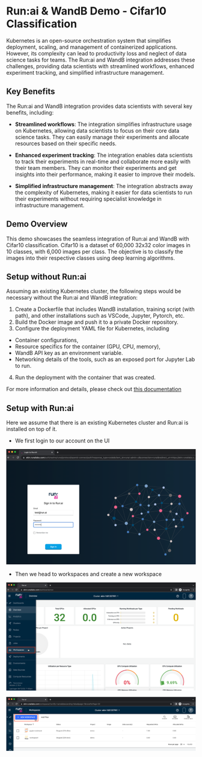 # Run:ai & WandB Demo - Cifar10 Classification

Kubernetes is an open-source orchestration system that simplifies deployment, scaling, and management of containerized applications. However, its complexity can lead to productivity loss and neglect of data science tasks for teams. The Run:ai and WandB integration addresses these challenges, providing data scientists with streamlined workflows, enhanced experiment tracking, and simplified infrastructure management.

## Key Benefits
The Run:ai and WandB integration provides data scientists with several key benefits, including:

* **Streamlined workflows**: The integration simplifies infrastructure usage on Kubernetes, allowing data scientists to focus on their core data science tasks. They can easily manage their experiments and allocate resources based on their specific needs.

* **Enhanced experiment tracking**: The integration enables data scientists to track their experiments in real-time and collaborate more easily with their team members. They can monitor their experiments and get insights into their performance, making it easier to improve their models.

* **Simplified infrastructure management**: The integration abstracts away the complexity of Kubernetes, making it easier for data scientists to run their experiments without requiring specialist knowledge in infrastructure management.

## Demo Overview
This demo showcases the seamless integration of Run:ai and WandB with Cifar10 classification. Cifar10 is a dataset of 60,000 32x32 color images in 10 classes, with 6,000 images per class. The objective is to classify the images into their respective classes using deep learning algorithms.

## Setup without Run:ai

Assuming an existing Kubernetes cluster, the following steps would be necessary without the Run:ai and WandB integration:

1. Create a Dockerfile that includes WandB installation, training script (with path), and other installations such as VSCode, Jupyter, Pytorch, etc.
2. Build the Docker image and push it to a private Docker repository.
3. Configure the deployment YAML file for Kubernetes, including
 * Container configurations, 
 * Resource specifics for the container (GPU, CPU, memory), 
 * WandB API key as an environment variable.
 * Networking details of the tools, such as an exposed port for Jupyter Lab to run.
4. Run the deployment with the container that was created.

For more information and details, please check out [this documentation](https://wandb.ai/site/articles/model-explorations-and-hyperparameter-search-with-w-b-and-kubernetes)

## Setup with Run:ai

Here we assume that there is an existing Kubernetes cluster and Run:ai is installed on top of it. 

* We first login to our account on the UI

![Alt text](login.png?raw=true "Title")

* Then we head to workspaces and create a new workspace 

![Alt text](workspaces.png?raw=true "Title")

![Alt text](new_workspace.png?raw=true "Title")

